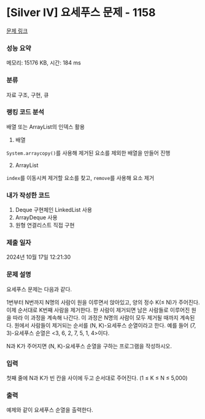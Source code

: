 # [Silver IV] 요세푸스 문제 - 1158 

[문제 링크](https://www.acmicpc.net/problem/1158) 

### 성능 요약

메모리: 15176 KB, 시간: 184 ms

### 분류

자료 구조, 구현, 큐

### 랭킹 코드 분석

배열 또는 ArrayList의 인덱스 활용

1) 배열

`System.arraycopy()`를 사용해 제거된 요소를 제외한 배열을 만들어 진행

2) ArrayList

`index`를 이동시켜 제거할 요소를 찾고, `remove`를 사용해 요소 제거

### 내가 작성한 코드

1) Deque 구현체인 LinkedList 사용
2) ArrayDeque 사용
3) 원형 연결리스트 직접 구현

### 제출 일자

2024년 10월 17일 12:21:30

### 문제 설명

<p>요세푸스 문제는 다음과 같다.</p>

<p>1번부터 N번까지 N명의 사람이 원을 이루면서 앉아있고, 양의 정수 K(≤ N)가 주어진다. 이제 순서대로 K번째 사람을 제거한다. 한 사람이 제거되면 남은 사람들로 이루어진 원을 따라 이 과정을 계속해 나간다. 이 과정은 N명의 사람이 모두 제거될 때까지 계속된다. 원에서 사람들이 제거되는 순서를 (N, K)-요세푸스 순열이라고 한다. 예를 들어 (7, 3)-요세푸스 순열은 <3, 6, 2, 7, 5, 1, 4>이다.</p>

<p>N과 K가 주어지면 (N, K)-요세푸스 순열을 구하는 프로그램을 작성하시오.</p>

### 입력 

 <p>첫째 줄에 N과 K가 빈 칸을 사이에 두고 순서대로 주어진다. (1 ≤ K ≤ N ≤ 5,000)</p>

### 출력 

 <p>예제와 같이 요세푸스 순열을 출력한다.</p>

